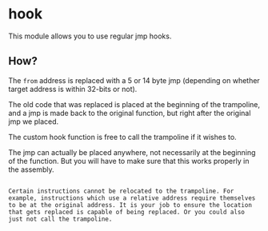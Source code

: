 # hook

This module allows you to use regular jmp hooks.

## How?

The `from` address is replaced with a 5 or 14 byte jmp (depending on whether target address is within 32-bits or not).

The old code that was replaced is placed at the beginning of the trampoline, and a jmp is made back to the original function, but right after the original jmp we placed.

The custom hook function is free to call the trampoline if it wishes to.

The jmp can actually be placed anywhere, not necessarily at the beginning of the function. But you will have to make sure that this works properly in the assembly.

<img data-rsrc="/_assets/hook-$theme.svg"/>

```admonish warning title="Not all instructions can be replaced"
Certain instructions cannot be relocated to the trampoline. For example, instructions which use a relative address require themselves to be at the original address. It is your job to ensure the location that gets replaced is capable of being replaced. Or you could also just not call the trampoline.
```
